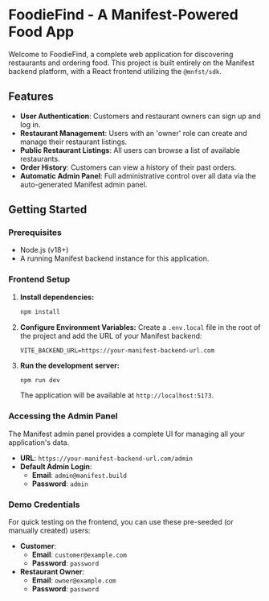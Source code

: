 # FoodieFind - A Manifest-Powered Food App

Welcome to FoodieFind, a complete web application for discovering restaurants and ordering food. This project is built entirely on the Manifest backend platform, with a React frontend utilizing the `@mnfst/sdk`.

## Features

- **User Authentication**: Customers and restaurant owners can sign up and log in.
- **Restaurant Management**: Users with an 'owner' role can create and manage their restaurant listings.
- **Public Restaurant Listings**: All users can browse a list of available restaurants.
- **Order History**: Customers can view a history of their past orders.
- **Automatic Admin Panel**: Full administrative control over all data via the auto-generated Manifest admin panel.

## Getting Started

### Prerequisites

- Node.js (v18+)
- A running Manifest backend instance for this application.

### Frontend Setup

1.  **Install dependencies:**
    ```bash
    npm install
    ```

2.  **Configure Environment Variables:**
    Create a `.env.local` file in the root of the project and add the URL of your Manifest backend:
    ```
    VITE_BACKEND_URL=https://your-manifest-backend-url.com
    ```

3.  **Run the development server:**
    ```bash
    npm run dev
    ```
    The application will be available at `http://localhost:5173`.

### Accessing the Admin Panel

The Manifest admin panel provides a complete UI for managing all your application's data.

- **URL**: `https://your-manifest-backend-url.com/admin`
- **Default Admin Login**:
    - **Email**: `admin@manifest.build`
    - **Password**: `admin`

### Demo Credentials

For quick testing on the frontend, you can use these pre-seeded (or manually created) users:

- **Customer**:
    - **Email**: `customer@example.com`
    - **Password**: `password`
- **Restaurant Owner**:
    - **Email**: `owner@example.com`
    - **Password**: `password`
